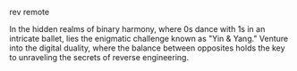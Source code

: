 rev remote

In the hidden realms of binary harmony, where 0s dance with 1s in an intricate ballet, lies the enigmatic challenge known as "Yin & Yang." Venture into the digital duality, where the balance between opposites holds the key to unraveling the secrets of reverse engineering.
